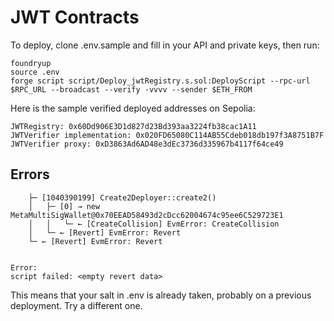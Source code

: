 # JWT Contracts

To deploy, clone .env.sample and fill in your API and private keys, then run:

```
foundryup
source .env
forge script script/Deploy_jwtRegistry.s.sol:DeployScript --rpc-url $RPC_URL --broadcast --verify -vvvv --sender $ETH_FROM
```

Here is the sample verified deployed addresses on Sepolia:
```
JWTRegistry: 0x60Dd906E3D1d827d23Bd393aa3224fb38cac1A11
JWTVerifier implementation: 0x020FD65080C114AB55Cdeb018db197f3A8751B7F
JWTVerifier proxy: 0xD3863Ad6AD48e3dEc3736d335967b4117f64ce49
```

## Errors

```
    ├─ [1040390199] Create2Deployer::create2()
    │   ├─ [0] → new MetaMultiSigWallet@0x70EEAD58493d2cDcc62004674c95ee6C529723E1
    │   │   └─ ← [CreateCollision] EvmError: CreateCollision
    │   └─ ← [Revert] EvmError: Revert
    └─ ← [Revert] EvmError: Revert


Error:
script failed: <empty revert data>
```

This means that your salt in .env is already taken, probably on a previous deployment. Try a different one.
